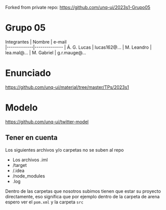 Forked from private repo: <https://github.com/unq-ui/2023s1-Grupo05>


# Grupo 05

Integrantes
| Nombre      | e-mail                   
|-------------|--------------
| Á. G. Lucas | lucas162@...
| M. Leandro  | lea.mal@...
| M. Gabriel  | g.r.mauge@...


# Enunciado

<https://github.com/unq-ui/material/tree/master/TPs/2023s1>

# Modelo

<https://github.com/unq-ui/twitter-model>

## Tener en cuenta

Los siguientes archivos y/o carpetas no se suben al repo

* Los archivos .iml 
* /target
* /.idea
* /node_modules
* .log

Dentro de las carpetas que nosotros subimos tienen que estar su proyecto directamente, eso significa que por ejemplo dentro de la carpeta de arena espero ver el `pom.xml` y la carpeta `src`

